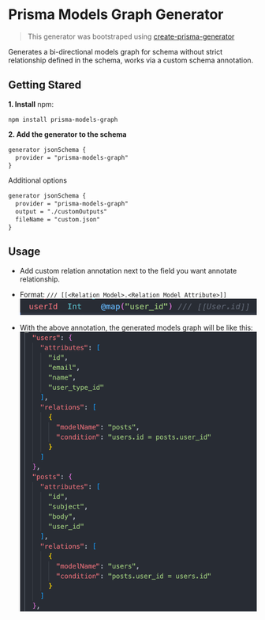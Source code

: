 # Prisma Models Graph Generator

> This generator was bootstraped using [create-prisma-generator](https://github.com/YassinEldeeb/create-prisma-generator)

Generates a bi-directional models graph for schema without strict relationship defined in the schema, works via a custom schema annotation.

## Getting Stared

**1. Install**
npm:

```shell
npm install prisma-models-graph
```

**2. Add the generator to the schema**

```prisma
generator jsonSchema {
  provider = "prisma-models-graph"
}
```

Additional options

```prisma
generator jsonSchema {
  provider = "prisma-models-graph"
  output = "./customOutputs"
  fileName = "custom.json"
}
```

## Usage

- Add custom relation annotation next to the field you want annotate relationship.
- Format: `/// [[<Relation Model>.<Relation Model Attribute>]]`
  <img src='assets/annotation.png'>

- With the above annotation, the generated models graph will be like this:
  <img src='assets/output.png'>
